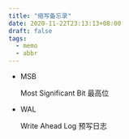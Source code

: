 ```yaml
---
title: "缩写备忘录"
date: 2020-11-22T23:13:13+08:00
draft: false
tags:
  - memo
  - abbr
---
```


- MSB

  Most Significant Bit 最高位

- WAL

  Write Ahead Log 预写日志

